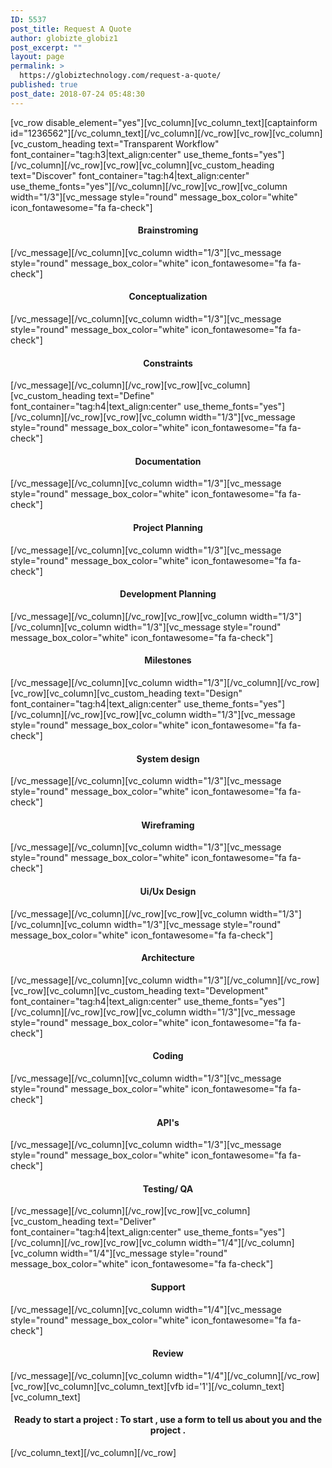 ```yaml
---
ID: 5537
post_title: Request A Quote
author: globizte_globiz1
post_excerpt: ""
layout: page
permalink: >
  https://globiztechnology.com/request-a-quote/
published: true
post_date: 2018-07-24 05:48:30
---
```

[vc_row disable_element="yes"][vc_column][vc_column_text][captainform id="1236562"][/vc_column_text][/vc_column][/vc_row][vc_row][vc_column][vc_custom_heading text="Transparent Workflow" font_container="tag:h3|text_align:center" use_theme_fonts="yes"][/vc_column][/vc_row][vc_row][vc_column][vc_custom_heading text="Discover" font_container="tag:h4|text_align:center" use_theme_fonts="yes"][/vc_column][/vc_row][vc_row][vc_column width="1/3"][vc_message style="round" message_box_color="white" icon_fontawesome="fa fa-check"]
<h4 style="text-align: center;">Brainstroming</h4>
[/vc_message][/vc_column][vc_column width="1/3"][vc_message style="round" message_box_color="white" icon_fontawesome="fa fa-check"]
<h4 style="text-align: center;">Conceptualization</h4>
[/vc_message][/vc_column][vc_column width="1/3"][vc_message style="round" message_box_color="white" icon_fontawesome="fa fa-check"]
<h4 style="text-align: center;">Constraints</h4>
[/vc_message][/vc_column][/vc_row][vc_row][vc_column][vc_custom_heading text="Define" font_container="tag:h4|text_align:center" use_theme_fonts="yes"][/vc_column][/vc_row][vc_row][vc_column width="1/3"][vc_message style="round" message_box_color="white" icon_fontawesome="fa fa-check"]
<h4 style="text-align: center;">Documentation</h4>
[/vc_message][/vc_column][vc_column width="1/3"][vc_message style="round" message_box_color="white" icon_fontawesome="fa fa-check"]
<h4 style="text-align: center;">Project Planning</h4>
[/vc_message][/vc_column][vc_column width="1/3"][vc_message style="round" message_box_color="white" icon_fontawesome="fa fa-check"]
<h4 style="text-align: center;">Development Planning</h4>
[/vc_message][/vc_column][/vc_row][vc_row][vc_column width="1/3"][/vc_column][vc_column width="1/3"][vc_message style="round" message_box_color="white" icon_fontawesome="fa fa-check"]
<h4 style="text-align: center;">Milestones</h4>
[/vc_message][/vc_column][vc_column width="1/3"][/vc_column][/vc_row][vc_row][vc_column][vc_custom_heading text="Design" font_container="tag:h4|text_align:center" use_theme_fonts="yes"][/vc_column][/vc_row][vc_row][vc_column width="1/3"][vc_message style="round" message_box_color="white" icon_fontawesome="fa fa-check"]
<h4 style="text-align: center;">System design</h4>
[/vc_message][/vc_column][vc_column width="1/3"][vc_message style="round" message_box_color="white" icon_fontawesome="fa fa-check"]
<h4 style="text-align: center;">Wireframing</h4>
[/vc_message][/vc_column][vc_column width="1/3"][vc_message style="round" message_box_color="white" icon_fontawesome="fa fa-check"]
<h4 style="text-align: center;">Ui/Ux Design</h4>
[/vc_message][/vc_column][/vc_row][vc_row][vc_column width="1/3"][/vc_column][vc_column width="1/3"][vc_message style="round" message_box_color="white" icon_fontawesome="fa fa-check"]
<h4 style="text-align: center;">Architecture</h4>
[/vc_message][/vc_column][vc_column width="1/3"][/vc_column][/vc_row][vc_row][vc_column][vc_custom_heading text="Development" font_container="tag:h4|text_align:center" use_theme_fonts="yes"][/vc_column][/vc_row][vc_row][vc_column width="1/3"][vc_message style="round" message_box_color="white" icon_fontawesome="fa fa-check"]
<h4 style="text-align: center;">Coding</h4>
[/vc_message][/vc_column][vc_column width="1/3"][vc_message style="round" message_box_color="white" icon_fontawesome="fa fa-check"]
<h4 style="text-align: center;">API's</h4>
[/vc_message][/vc_column][vc_column width="1/3"][vc_message style="round" message_box_color="white" icon_fontawesome="fa fa-check"]
<h4 style="text-align: center;">Testing/ QA</h4>
[/vc_message][/vc_column][/vc_row][vc_row][vc_column][vc_custom_heading text="Deliver" font_container="tag:h4|text_align:center" use_theme_fonts="yes"][/vc_column][/vc_row][vc_row][vc_column width="1/4"][/vc_column][vc_column width="1/4"][vc_message style="round" message_box_color="white" icon_fontawesome="fa fa-check"]
<h4 style="text-align: center;">Support</h4>
[/vc_message][/vc_column][vc_column width="1/4"][vc_message style="round" message_box_color="white" icon_fontawesome="fa fa-check"]
<h4 style="text-align: center;">Review</h4>
[/vc_message][/vc_column][vc_column width="1/4"][/vc_column][/vc_row][vc_row][vc_column][vc_column_text][vfb id='1'][/vc_column_text][vc_column_text]
<h4 style="text-align: center;">Ready to start a project :
To start , use a form to tell us about you and the project .</h4>
[/vc_column_text][/vc_column][/vc_row]